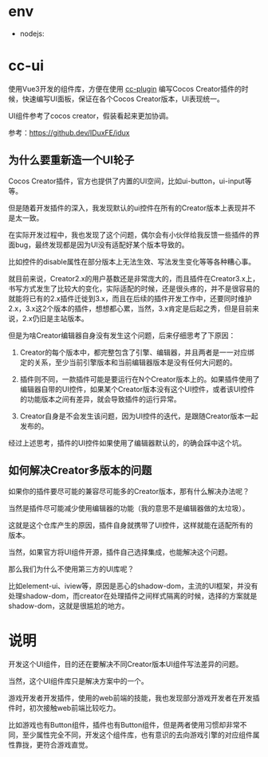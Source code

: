 # env
- nodejs:


# cc-ui
使用Vue3开发的组件库，方便在使用 [cc-plugin](https://github.com/tidys/cc-plugin) 编写Cocos Creator插件的时候，快速编写UI面板，保证在各个Cocos Creator版本，UI表现统一。

UI组件参考了cocos creator，假装看起来更加协调。

参考：https://github.dev/IDuxFE/idux

## 为什么要重新造一个UI轮子
Cocos Creator插件，官方也提供了内置的UI空间，比如ui-button，ui-input等等。

但是随着开发插件的深入，我发现默认的ui控件在所有的Creator版本上表现并不是太一致。

在实际开发过程中，我也发现了这个问题，偶尔会有小伙伴给我反馈一些插件的界面bug，最终发现都是因为UI没有适配好某个版本导致的。

比如控件的disable属性在部分版本上无法生效、写法发生变化等等各种糟心事。

就目前来说，Creator2.x的用户基数还是非常庞大的，而且插件在Creator3.x上，书写方式发生了比较大的变化，实际适配的时候，还是很头疼的，并不是很容易的就能将已有的2.x插件迁徙到3.x，而且在后续的插件开发工作中，还要同时维护2.x，3.x这2个版本的插件，想想都心累，当然，3.x肯定是后起之秀，但是目前来说，2.x仍旧是主站版本。

但是为啥Creator编辑器自身没有发生这个问题，后来仔细思考了下原因：
1. Creator的每个版本中，都完整包含了引擎、编辑器，并且两者是一一对应绑定的关系，至少当前引擎版本和当前编辑器版本是没有任何大问题的。

2. 插件则不同，一款插件可能是要运行在N个Creator版本上的。如果插件使用了编辑器自带的UI控件，如果某个Creator版本没有这个UI控件，或者该UI控件的功能版本之间有差异，就会导致插件的运行异常。

3. Creator自身是不会发生该问题，因为UI控件的迭代，是跟随Creator版本一起发布的。

经过上述思考，插件的UI控件如果使用了编辑器默认的，的确会踩中这个坑。
## 如何解决Creator多版本的问题
如果你的插件要尽可能的兼容尽可能多的Creator版本，那有什么解决办法呢？

当然是插件尽可能减少使用编辑器的功能（我的意思不是编辑器做的太垃圾）。

这就是这个仓库产生的原因，插件自身就携带了UI控件，这样就能在适配所有的版本。

当然，如果官方将UI组件开源，插件自己选择集成，也能解决这个问题。

那么我们为什么不使用第三方的UI库呢？

比如element-ui、iview等，原因是恶心的shadow-dom，主流的UI框架，并没有处理shadow-dom，而creator在处理插件之间样式隔离的时候，选择的方案就是shadow-dom，这就是很尴尬的地方。

# 说明
开发这个UI组件，目的还在要解决不同Creator版本UI组件写法差异的问题。

当然，这个UI组件库只是解决方案中的一个。

游戏开发者开发插件，使用的web前端的技能，我也发现部分游戏开发者在开发插件时，初次接触web前端比较吃力。

比如游戏也有Button组件，插件也有Button组件，但是两者使用习惯却非常不同，至少属性完全不同，开发这个组件库，也有意识的去向游戏引擎的对应组件属性靠拢，更符合游戏直觉。
